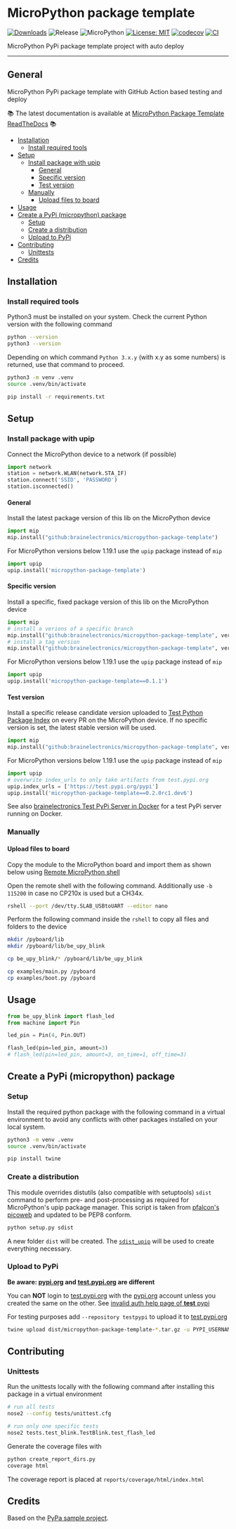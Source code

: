 # MicroPython package template

[![Downloads](https://pepy.tech/badge/micropython-package-template)](https://pepy.tech/project/micropython-package-template)
![Release](https://img.shields.io/github/v/release/brainelectronics/micropython-package-template?include_prereleases&color=success)
![MicroPython](https://img.shields.io/badge/micropython-Ok-green.svg)
[![License: MIT](https://img.shields.io/badge/License-MIT-yellow.svg)](https://opensource.org/licenses/MIT)
[![codecov](https://codecov.io/github/brainelectronics/micropython-package-template/branch/main/graph/badge.svg)](https://app.codecov.io/github/brainelectronics/micropython-package-template)
[![CI](https://github.com/brainelectronics/micropython-package-template/actions/workflows/release.yml/badge.svg)](https://github.com/brainelectronics/micropython-package-template/actions/workflows/release.yml)

MicroPython PyPi package template project with auto deploy

---------------

## General

MicroPython PyPi package template with GitHub Action based testing and deploy

📚 The latest documentation is available at
[MicroPython Package Template ReadTheDocs][ref-rtd-micropython-package-template] 📚

<!-- MarkdownTOC -->

- [Installation](#installation)
	- [Install required tools](#install-required-tools)
- [Setup](#setup)
	- [Install package with upip](#install-package-with-upip)
		- [General](#general)
		- [Specific version](#specific-version)
		- [Test version](#test-version)
	- [Manually](#manually)
		- [Upload files to board](#upload-files-to-board)
- [Usage](#usage)
- [Create a PyPi \(micropython\) package](#create-a-pypi-micropython-package)
	- [Setup](#setup-1)
	- [Create a distribution](#create-a-distribution)
	- [Upload to PyPi](#upload-to-pypi)
- [Contributing](#contributing)
	- [Unittests](#unittests)
- [Credits](#credits)

<!-- /MarkdownTOC -->

## Installation

### Install required tools

Python3 must be installed on your system. Check the current Python version
with the following command

```bash
python --version
python3 --version
```

Depending on which command `Python 3.x.y` (with x.y as some numbers) is
returned, use that command to proceed.

```bash
python3 -m venv .venv
source .venv/bin/activate

pip install -r requirements.txt
```

## Setup

### Install package with upip

Connect the MicroPython device to a network (if possible)

```python
import network
station = network.WLAN(network.STA_IF)
station.connect('SSID', 'PASSWORD')
station.isconnected()
```

#### General

Install the latest package version of this lib on the MicroPython device

```python
import mip
mip.install("github:brainelectronics/micropython-package-template")
```

For MicroPython versions below 1.19.1 use the `upip` package instead of `mip`

```python
import upip
upip.install('micropython-package-template')
```

#### Specific version

Install a specific, fixed package version of this lib on the MicroPython device

```python
import mip
# install a verions of a specific branch
mip.install("github:brainelectronics/micropython-package-template", version="feature/initial-implementation")
# install a tag version
mip.install("github:brainelectronics/micropython-package-template", version="0.6.0")
```

For MicroPython versions below 1.19.1 use the `upip` package instead of `mip`

```python
import upip
upip.install('micropython-package-template==0.1.1')
```

#### Test version

Install a specific release candidate version uploaded to
[Test Python Package Index](https://test.pypi.org/) on every PR on the
MicroPython device. If no specific version is set, the latest stable version
will be used.

```python
import mip
mip.install("github:brainelectronics/micropython-package-template", version="0.6.0-rc9.dev13")
```

For MicroPython versions below 1.19.1 use the `upip` package instead of `mip`

```python
import upip
# overwrite index_urls to only take artifacts from test.pypi.org
upip.index_urls = ['https://test.pypi.org/pypi']
upip.install('micropython-package-template==0.2.0rc1.dev6')
```

See also [brainelectronics Test PyPi Server in Docker][ref-brainelectronics-test-pypiserver]
for a test PyPi server running on Docker.

### Manually

#### Upload files to board

Copy the module to the MicroPython board and import them as shown below
using [Remote MicroPython shell][ref-remote-upy-shell]

Open the remote shell with the following command. Additionally use `-b 115200`
in case no CP210x is used but a CH34x.

```bash
rshell --port /dev/tty.SLAB_USBtoUART --editor nano
```

Perform the following command inside the `rshell` to copy all files and
folders to the device

```bash
mkdir /pyboard/lib
mkdir /pyboard/lib/be_upy_blink

cp be_upy_blink/* /pyboard/lib/be_upy_blink

cp examples/main.py /pyboard
cp examples/boot.py /pyboard
```

## Usage

```python
from be_upy_blink import flash_led
from machine import Pin

led_pin = Pin(4, Pin.OUT)

flash_led(pin=led_pin, amount=3)
# flash_led(pin=led_pin, amount=3, on_time=1, off_time=3)
```

## Create a PyPi (micropython) package

### Setup

Install the required python package with the following command in a virtual
environment to avoid any conflicts with other packages installed on your local
system.

```bash
python3 -m venv .venv
source .venv/bin/activate

pip install twine
```

### Create a distribution

This module overrides distutils (also compatible with setuptools) `sdist`
command to perform pre- and post-processing as required for MicroPython's
upip package manager. This script is taken from
[pfalcon's picoweb][ref-pfalcon-picoweb-sdist-upip] and updated to be PEP8
conform.

```bash
python setup.py sdist
```

A new folder `dist` will be created. The [`sdist_upip`](sdist_upip.py) will be
used to create everything necessary.

### Upload to PyPi

**Be aware: [pypi.org][ref-pypi] and [test.pypi.org][ref-test-pypi] are different**

You can **NOT** login to [test.pypi.org][ref-test-pypi] with the
[pypi.org][ref-pypi] account unless you created the same on the other. See
[invalid auth help page of **test** pypi][ref-invalid-auth-test-pypi]

For testing purposes add `--repository testpypi` to
upload it to [test.pypi.org][ref-test-pypi]

```bash
twine upload dist/micropython-package-template-*.tar.gz -u PYPI_USERNAME -p PYPI_PASSWORD
```

## Contributing

### Unittests

Run the unittests locally with the following command after installing this
package in a virtual environment

```bash
# run all tests
nose2 --config tests/unittest.cfg

# run only one specific tests
nose2 tests.test_blink.TestBlink.test_flash_led
```

Generate the coverage files with

```bash
python create_report_dirs.py
coverage html
```

The coverage report is placed at `reports/coverage/html/index.html`

## Credits

Based on the [PyPa sample project][ref-pypa-sample].

<!-- Links -->
[ref-rtd-micropython-package-template]: https://micropython-package-template.readthedocs.io/en/latest/
[ref-remote-upy-shell]: https://github.com/dhylands/rshell
[ref-brainelectronics-test-pypiserver]: https://github.com/brainelectronics/test-pypiserver
[ref-pypa-sample]: https://github.com/pypa/sampleproject
[ref-pfalcon-picoweb-sdist-upip]: https://github.com/pfalcon/picoweb/blob/b74428ebdde97ed1795338c13a3bdf05d71366a0/sdist_upip.py
[ref-test-pypi]: https://test.pypi.org/
[ref-pypi]: https://pypi.org/
[ref-invalid-auth-test-pypi]: https://test.pypi.org/help/#invalid-auth
